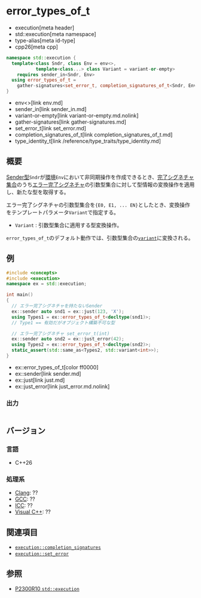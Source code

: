 # error_types_of_t
* execution[meta header]
* std::execution[meta namespace]
* type-alias[meta id-type]
* cpp26[meta cpp]

```cpp
namespace std::execution {
  template<class Sndr, class Env = env<>,
           template<class...> class Variant = variant-or-empty>
    requires sender_in<Sndr, Env>
  using error_types_of_t =
    gather-signatures<set_error_t, completion_signatures_of_t<Sndr, Env>, type_identity_t, Variant>;
}
```
* env<>[link env.md]
* sender_in[link sender_in.md]
* variant-or-empty[link variant-or-empty.md.nolink]
* gather-signatures[link gather-signatures.md]
* set_error_t[link set_error.md]
* completion_signatures_of_t[link completion_signatures_of_t.md]
* type_identity_t[link /reference/type_traits/type_identity.md]

## 概要
[Sender型](sender.md)`Sndr`が[環境](receiver.md)`Env`において非同期操作を作成できるとき、[完了シグネチャ集合](completion_signatures.md)のうち[エラー完了シグネチャ](set_error.md)の引数型集合に対して型情報の変換操作を適用し、新たな型を取得する。

エラー完了シグネチャの引数型集合を`{E0, E1, ... EN}`としたとき、変換操作をテンプレートパラメータ`Variant`で指定する。

- `Variant` : 引数型集合に適用する型変換操作。

`error_types_of_t`のデフォルト動作では、引数型集合の[`variant`](/reference/variant/variant.md)に変換される。


## 例
```cpp example
#include <concepts>
#include <execution>
namespace ex = std::execution;

int main()
{
  // エラー完了シグネチャを持たないSender
  ex::sender auto snd1 = ex::just(123, 'X');
  using Types1 = ex::error_types_of_t<decltype(snd1)>;
  // Type1 == 有効だがオブジェクト構築不可な型

  // エラー完了シグネチャ set_error_t(int)
  ex::sender auto snd2 = ex::just_error(42);
  using Types2 = ex::error_types_of_t<decltype(snd2)>;
  static_assert(std::same_as<Types2, std::variant<int>>);
}
```
* ex::error_types_of_t[color ff0000]
* ex::sender[link sender.md]
* ex::just[link just.md]
* ex::just_error[link just_error.md.nolink]

### 出力
```
```


## バージョン
### 言語
- C++26

### 処理系
- [Clang](/implementation.md#clang): ??
- [GCC](/implementation.md#gcc): ??
- [ICC](/implementation.md#icc): ??
- [Visual C++](/implementation.md#visual_cpp): ??


## 関連項目
- [`execution::completion_signatures`](completion_signatures.md)
- [`execution::set_error`](set_error.md)


## 参照
- [P2300R10 `std::execution`](https://www.open-std.org/jtc1/sc22/wg21/docs/papers/2024/p2300r10.html)
